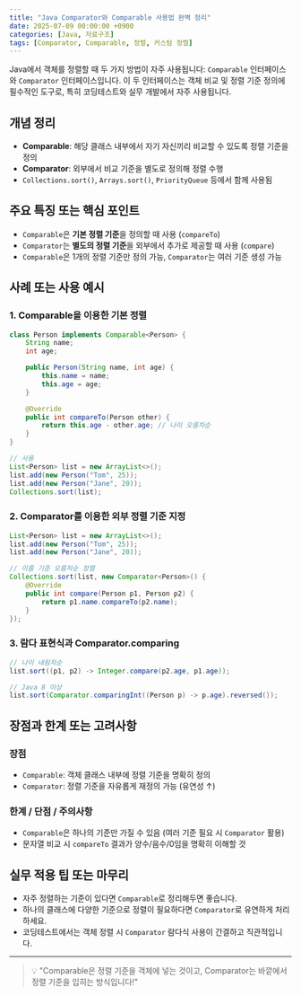 ```yaml
---
title: "Java Comparator와 Comparable 사용법 완벽 정리"
date: 2025-07-09 00:00:00 +0900
categories: [Java, 자료구조]
tags: [Comparator, Comparable, 정렬, 커스텀 정렬]
---
```


Java에서 객체를 정렬할 때 두 가지 방법이 자주 사용됩니다: `Comparable` 인터페이스와 `Comparator` 인터페이스입니다. 이 두 인터페이스는 객체 비교 및 정렬 기준 정의에 필수적인 도구로, 특히 코딩테스트와 실무 개발에서 자주 사용됩니다.

## 개념 정리
- **Comparable<T>**: 해당 클래스 내부에서 자기 자신끼리 비교할 수 있도록 정렬 기준을 정의
- **Comparator<T>**: 외부에서 비교 기준을 별도로 정의해 정렬 수행
- `Collections.sort()`, `Arrays.sort()`, `PriorityQueue` 등에서 함께 사용됨

## 주요 특징 또는 핵심 포인트
- `Comparable`은 **기본 정렬 기준**을 정의할 때 사용 (`compareTo`)
- `Comparator`는 **별도의 정렬 기준**을 외부에서 추가로 제공할 때 사용 (`compare`)
- `Comparable`은 1개의 정렬 기준만 정의 가능, `Comparator`는 여러 기준 생성 가능

## 사례 또는 사용 예시
### 1. Comparable을 이용한 기본 정렬
```java
class Person implements Comparable<Person> {
    String name;
    int age;

    public Person(String name, int age) {
        this.name = name;
        this.age = age;
    }

    @Override
    public int compareTo(Person other) {
        return this.age - other.age; // 나이 오름차순
    }
}

// 사용
List<Person> list = new ArrayList<>();
list.add(new Person("Tom", 25));
list.add(new Person("Jane", 20));
Collections.sort(list);
```

### 2. Comparator를 이용한 외부 정렬 기준 지정
```java
List<Person> list = new ArrayList<>();
list.add(new Person("Tom", 25));
list.add(new Person("Jane", 20));

// 이름 기준 오름차순 정렬
Collections.sort(list, new Comparator<Person>() {
    @Override
    public int compare(Person p1, Person p2) {
        return p1.name.compareTo(p2.name);
    }
});
```

### 3. 람다 표현식과 Comparator.comparing
```java
// 나이 내림차순
list.sort((p1, p2) -> Integer.compare(p2.age, p1.age));

// Java 8 이상
list.sort(Comparator.comparingInt((Person p) -> p.age).reversed());
```

## 장점과 한계 또는 고려사항
### 장점
- `Comparable`: 객체 클래스 내부에 정렬 기준을 명확히 정의
- `Comparator`: 정렬 기준을 자유롭게 재정의 가능 (유연성 ↑)

### 한계 / 단점 / 주의사항
- `Comparable`은 하나의 기준만 가질 수 있음 (여러 기준 필요 시 `Comparator` 활용)
- 문자열 비교 시 `compareTo` 결과가 양수/음수/0임을 명확히 이해할 것

## 실무 적용 팁 또는 마무리
- 자주 정렬하는 기준이 있다면 `Comparable`로 정리해두면 좋습니다.
- 하나의 클래스에 다양한 기준으로 정렬이 필요하다면 `Comparator`로 유연하게 처리하세요.
- 코딩테스트에서는 객체 정렬 시 `Comparator` 람다식 사용이 간결하고 직관적입니다.

---

> 💡 "Comparable은 정렬 기준을 객체에 넣는 것이고, Comparator는 바깥에서 정렬 기준을 입히는 방식입니다!"
